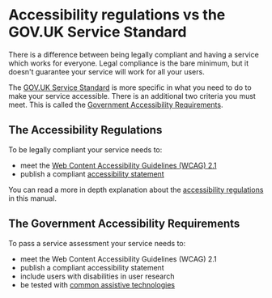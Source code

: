 # Accessibility regulations vs the GOV.UK Service Standard

There is a difference between being legally compliant and having a service which works for everyone. Legal compliance is the bare minimum, but it doesn't guarantee your service will work for all your users.

The [GOV.UK Service Standard](https://www.gov.uk/service-manual/service-standard) is more specific in what you need to do to make your service accessible. There is an additional two criteria you must meet. This is called the [Government Accessibility Requirements](https://www.gov.uk/service-manual/helping-people-to-use-your-service/making-your-service-accessible-an-introduction#meeting-government-accessibility-requirements).

## The Accessibility Regulations

To be legally compliant your service needs to:
- meet the [Web Content Accessibility Guidelines (WCAG) 2.1](/accessibility-law/web-content-accessibility-guidelines)
- publish a compliant [accessibility statement](/accessibility-law/accessibility-statements)

You can read a more in depth explanation about the [accessibility regulations](/accessibility-law/the-public-sector-bodies-accessibility-regulations-2018) in this manual.

## The Government Accessibility Requirements

To pass a service assessment your service needs to:
- meet the Web Content Accessibility Guidelines (WCAG) 2.1
- publish a compliant accessibility statement
- include users with disabilities in user research
- be tested with [common assistive technologies](https://www.gov.uk/service-manual/technology/testing-with-assistive-technologies)
